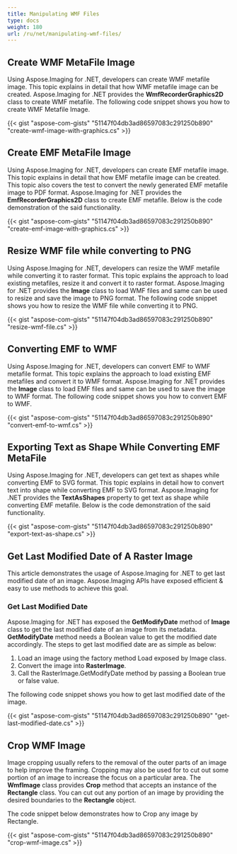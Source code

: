 ```yaml
---
title: Manipulating WMF Files
type: docs
weight: 180
url: /ru/net/manipulating-wmf-files/
---
```


## **Create WMF MetaFile Image**
Using Aspose.Imaging for .NET, developers can create WMF metafile image. This topic explains in detail that how WMF metafile image can be created. Aspose.Imaging for .NET provides the **WmfRecorderGraphics2D** class to create WMF metafile. The following code snippet shows you how to create WMF Metafile Image.

{{< gist "aspose-com-gists" "51147f04db3ad86597083c291250b890" "create-wmf-image-with-graphics.cs" >}}


## **Create EMF MetaFile Image**
Using Aspose.Imaging for .NET, developers can create EMF metafile image. This topic explains in detail that how EMF metafile image can be created. This topic also covers the test to convert the newly generated EMF metafile image to PDF format. Aspose.Imaging for .NET provides the **EmfRecorderGraphics2D** class to create EMF metafile. Below is the code demonstration of the said functionality.

{{< gist "aspose-com-gists" "51147f04db3ad86597083c291250b890" "create-emf-image-with-graphics.cs" >}}


## **Resize WMF file while converting to PNG**
Using Aspose.Imaging for .NET, developers can resize the WMF metafile while converting it to raster format. This topic explains the approach to load existing metafiles, resize it and convert it to raster format. Aspose.Imaging for .NET provides the **Image** class to load WMF files and same can be used to resize and save the image to PNG format. The following code snippet shows you how to resize the WMF file while converting it to PNG.

{{< gist "aspose-com-gists" "51147f04db3ad86597083c291250b890" "resize-wmf-file.cs" >}}


## **Converting EMF to WMF**
Using Aspose.Imaging for .NET, developers can convert EMF to WMF metafile format. This topic explains the approach to load existing EMF metafiles and convert it to WMF format. Aspose.Imaging for .NET provides the **Image** class to load EMF files and same can be used to save the image to WMF format. The following code snippet shows you how to convert EMF to WMF.

{{< gist "aspose-com-gists" "51147f04db3ad86597083c291250b890" "convert-emf-to-wmf.cs" >}}


## **Exporting Text as Shape While Converting EMF MetaFile**
Using Aspose.Imaging for .NET, developers can get text as shapes while converting EMF to SVG format. This topic explains in detail how to convert text into shape while converting EMF to SVG format. Aspose.Imaging for .NET provides the **TextAsShapes** property to get text as shape while converting EMF metafile. Below is the code demonstration of the said functionality.

{{< gist "aspose-com-gists" "51147f04db3ad86597083c291250b890" "export-text-as-shape.cs" >}}


## **Get Last Modified Date of A Raster Image**
This article demonstrates the usage of Aspose.Imaging for .NET to get last modified date of an image. Aspose.Imaging APIs have exposed efficient & easy to use methods to achieve this goal.
### **Get Last Modified Date**
Aspose.Imaging for .NET has exposed the **GetModifyDate** method of **Image** class to get the last modified date of an image from its metadata. **GetModifyDate** method needs a Boolean value to get the modified date accordingly. The steps to get last modified date are as simple as below:

1. Load an image using the factory method Load exposed by Image class.
1. Convert the image into **RasterImage**.
1. Call the RasterImage.GetModifyDate method by passing a Boolean true or false value.

The following code snippet shows you how to get last modified date of the image.

{{< gist "aspose-com-gists" "51147f04db3ad86597083c291250b890" "get-last-modified-date.cs" >}}
## **Crop WMF Image**
Image cropping usually refers to the removal of the outer parts of an image to help improve the framing. Cropping may also be used for to cut out some portion of an image to increase the focus on a particular area. The **WmfImage** class provides **Crop** method that accepts an instance of the **Rectangle** class. You can cut out any portion of an image by providing the desired boundaries to the **Rectangle** object.

The code snippet below demonstrates how to Crop any image by Rectangle.

{{< gist "aspose-com-gists" "51147f04db3ad86597083c291250b890" "crop-wmf-image.cs" >}}




